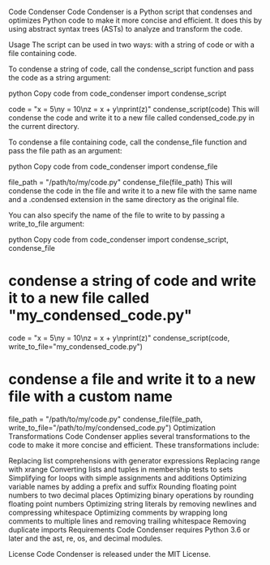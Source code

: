 Code Condenser
Code Condenser is a Python script that condenses and optimizes Python code to make it more concise and efficient. It does this by using abstract syntax trees (ASTs) to analyze and transform the code.

Usage
The script can be used in two ways: with a string of code or with a file containing code.

To condense a string of code, call the condense_script function and pass the code as a string argument:

python
Copy code
from code_condenser import condense_script

code = "x = 5\ny = 10\nz = x + y\nprint(z)"
condense_script(code)
This will condense the code and write it to a new file called condensed_code.py in the current directory.

To condense a file containing code, call the condense_file function and pass the file path as an argument:

python
Copy code
from code_condenser import condense_file

file_path = "/path/to/my/code.py"
condense_file(file_path)
This will condense the code in the file and write it to a new file with the same name and a .condensed extension in the same directory as the original file.

You can also specify the name of the file to write to by passing a write_to_file argument:

python
Copy code
from code_condenser import condense_script, condense_file

# condense a string of code and write it to a new file called "my_condensed_code.py"
code = "x = 5\ny = 10\nz = x + y\nprint(z)"
condense_script(code, write_to_file="my_condensed_code.py")

# condense a file and write it to a new file with a custom name
file_path = "/path/to/my/code.py"
condense_file(file_path, write_to_file="/path/to/my/condensed_code.py")
Optimization Transformations
Code Condenser applies several transformations to the code to make it more concise and efficient. These transformations include:

Replacing list comprehensions with generator expressions
Replacing range with xrange
Converting lists and tuples in membership tests to sets
Simplifying for loops with simple assignments and additions
Optimizing variable names by adding a prefix and suffix
Rounding floating point numbers to two decimal places
Optimizing binary operations by rounding floating point numbers
Optimizing string literals by removing newlines and compressing whitespace
Optimizing comments by wrapping long comments to multiple lines and removing trailing whitespace
Removing duplicate imports
Requirements
Code Condenser requires Python 3.6 or later and the ast, re, os, and decimal modules.

License
Code Condenser is released under the MIT License.
